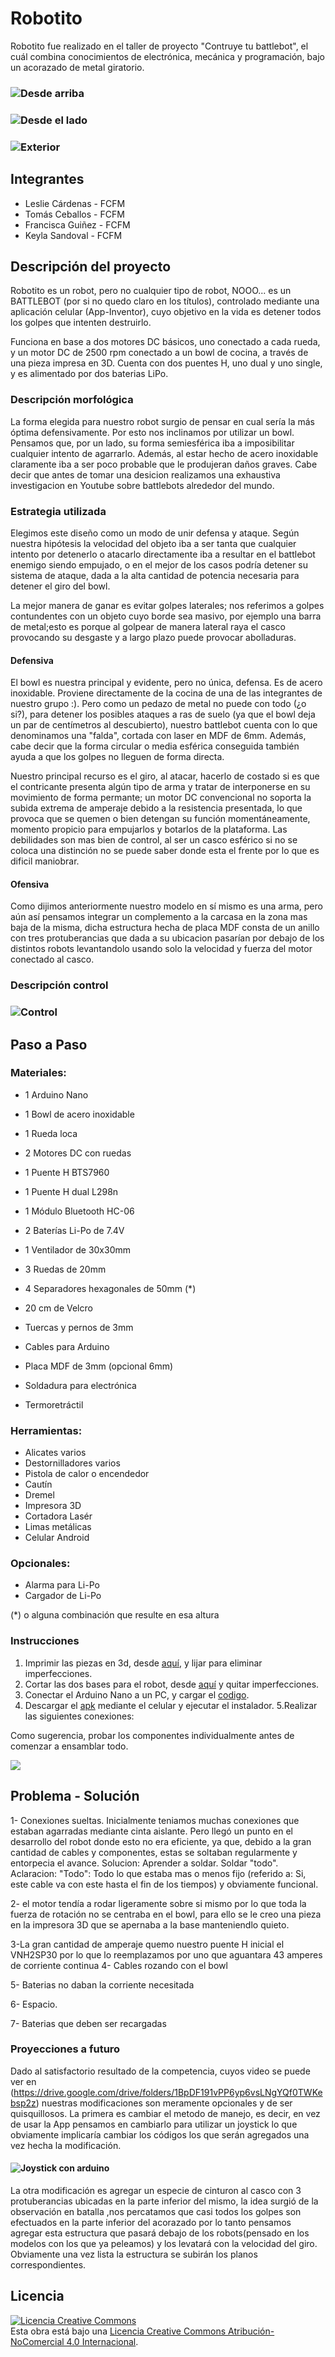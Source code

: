 ﻿
# Robotito
Robotito fue realizado en el taller de proyecto "Contruye tu battlebot", el cuál combina conocimientos de electrónica, mecánica y programación, bajo un acorazado de metal giratorio.
### ![Desde arriba](/multimedia/desdearriba.png)
### ![Desde el lado](/multimedia/desdeellado.png)
### ![Exterior](/multimedia/robotito2.jpeg)


## Integrantes
- Leslie Cárdenas - FCFM
- Tomás Ceballos - FCFM
- Francisca Guiñez - FCFM
- Keyla Sandoval - FCFM


## Descripción del proyecto

Robotito es un robot, pero no cualquier tipo de robot, NOOO... es un BATTLEBOT (por si no quedo claro en los títulos), controlado mediante una aplicación celular (App-Inventor), cuyo objetivo en la vida es detener todos los golpes que intenten destruirlo.

Funciona en base a dos motores DC básicos, uno conectado a cada rueda, y un motor DC de 2500 rpm conectado a un bowl de cocina, a través de una pieza impresa en 3D. Cuenta con dos puentes H, uno dual y uno single, y es alimentado por dos baterias LiPo.

### Descripción morfológica

La forma elegida para nuestro robot surgio de pensar en cual sería la más óptima defensivamente. Por esto nos inclinamos por utilizar un bowl. Pensamos que, por un lado, su forma semiesférica iba a imposibilitar cualquier intento de agarrarlo. Además, al estar hecho de acero inoxidable claramente iba a ser poco probable que le produjeran daños graves.
Cabe decir que antes de tomar una desicion realizamos una exhaustiva investigacion en Youtube sobre battlebots alrededor del mundo.


### Estrategia utilizada

Elegimos este diseño como un modo de unir defensa y ataque. Según nuestra hipótesis la velocidad del objeto iba a ser tanta que cualquier intento por detenerlo o atacarlo directamente iba a resultar en el battlebot enemigo siendo empujado, o en el mejor de los casos podría detener su sistema de ataque, dada a la alta cantidad de potencia necesaria para detener el giro del bowl.

La mejor manera de ganar es evitar golpes laterales; nos referimos a golpes contundentes con un objeto cuyo borde sea masivo, por ejemplo una barra de metal;esto es porque al golpear de manera lateral raya el casco provocando su desgaste y a largo plazo puede provocar abolladuras.

#### Defensiva
El bowl es nuestra principal y evidente, pero no única, defensa. Es de acero inoxidable. Proviene directamente de la cocina de una de las integrantes de nuestro grupo :).
Pero como un pedazo de metal no puede con todo (¿o si?), para detener los posibles ataques a ras de suelo (ya que el bowl deja un par de centímetros al descubierto), nuestro battlebot cuenta con lo que denominamos una "falda", cortada con laser en MDF de 6mm.
Además, cabe decir que la forma circular o media esférica conseguida también ayuda a que los golpes no lleguen de forma directa.

Nuestro principal recurso es el giro, al atacar, hacerlo de costado si es que el contricante presenta algún tipo de arma  y tratar de interponerse en su movimiento de forma permante; un motor DC convencional no soporta la subida extrema de amperaje debido a la resistencia presentada, lo que provoca que se quemen o bien detengan su función momentáneamente, momento propicio para empujarlos y botarlos de la plataforma.
Las debilidades son mas bien de control, al ser un casco esférico si no se coloca una distinción no se puede saber donde esta el frente por lo que es dificil maniobrar.

#### Ofensiva
Como dijimos anteriormente nuestro modelo en sí mismo es una arma, pero aún así pensamos integrar un complemento a la carcasa en la zona mas baja de la misma, dicha estructura hecha de placa MDF consta de un anillo con tres protuberancias que dada a su ubicacion pasarían por debajo de los distintos robots levantandolo usando solo la velocidad y fuerza del motor conectado al casco.

### Descripción control
### ![Control](/multimedia/tabla_botones.png)

##  Paso a Paso

### Materiales:
- 1 Arduino Nano
- 1 Bowl de acero inoxidable
- 1 Rueda loca
- 2 Motores DC con ruedas
- 1 Puente H BTS7960
- 1 Puente H dual L298n
- 1 Módulo Bluetooth HC-06
- 2 Baterías Li-Po de 7.4V
- 1 Ventilador de 30x30mm
- 3 Ruedas de 20mm
- 4 Separadores hexagonales de 50mm (*)
- 20 cm de Velcro

- Tuercas y pernos de 3mm
- Cables para Arduino
- Placa MDF de 3mm (opcional 6mm)
- Soldadura para electrónica
- Termoretráctil

### Herramientas:
- Alicates varios
- Destornilladores varios
- Pistola de calor o encendedor
- Cautín
- Dremel
- Impresora 3D
- Cortadora Lasér
- Limas metálicas
- Celular Android

### Opcionales:
- Alarma para Li-Po
- Cargador de Li-Po

(*) o alguna combinación que resulte en esa altura

### Instrucciones

1. Imprimir las piezas en 3d, desde [aquí](https://github.com/Battlebots-UChile/battlebot-robotito/tree/master/planos/Piezas%203d), y lijar para eliminar imperfecciones.
2. Cortar las dos bases para el robot, desde [aquí](https://github.com/Battlebots-UChile/battlebot-robotito/tree/master/planos/Bases) y quitar imperfecciones.
3. Conectar el Arduino Nano a un PC, y cargar el [codigo](https://github.com/Battlebots-UChile/battlebot-robotito/tree/master/codigos/arduino/app_bt).
4. Descargar el [apk](https://github.com/Battlebots-UChile/battlebot-robotito/tree/master/codigos/APK) mediante el celular y ejecutar el instalador.
5.Realizar las siguientes conexiones:

Como sugerencia, probar los componentes individualmente antes de comenzar a ensamblar todo.

![ ](/multimedia/rueda.jpeg)

## Problema - Solución
1- Conexiones sueltas.
Inicialmente teniamos muchas conexiones que estaban agarradas mediante cinta aislante. Pero llegó un punto en el desarrollo del robot donde esto no era eficiente, ya que, debido a la gran cantidad de cables y componentes, estas se soltaban regularmente y entorpecia el avance.
Solucion: Aprender a soldar. Soldar "todo".
Aclaracion: "Todo": Todo lo que estaba mas o menos fijo (referido a: Si, este cable va con este hasta el fin de los tiempos) y obviamente funcional.

2- el motor tendía a rodar ligeramente sobre si mismo por lo que toda la fuerza de rotación no se centraba en el bowl, para ello se le creo una pieza en la impresora 3D que se apernaba a la base manteniendlo quieto.

3-La gran cantidad de amperaje quemo nuestro puente H inicial el VNH2SP30 por lo que lo reemplazamos por uno que aguantara 43 amperes de corriente continua
4- Cables rozando con el bowl

5- Baterias no daban la corriente necesitada

6- Espacio.

7- Baterias que deben ser recargadas
### Proyecciones a futuro
Dado al satisfactorio resultado de la competencia, cuyos video se puede ver en (https://drive.google.com/drive/folders/1BpDF191vPP6yp6vsLNgYQf0TWKebsp2z) nuestras modificaciones son meramente opcionales y de ser quisquillosos.
La primera es cambiar el metodo de manejo, es decir, en vez de usar la App pensamos en cambiarlo para utilizar un joystick lo que obviamente implicaría cambiar los códigos los que serán agregados una vez hecha la modificación.
#### ![Joystick con arduino](/multimedia/arduino-joystick.png)

La otra modificación es agregar un especie de cinturon al casco con 3 protuberancias ubicadas en la parte inferior del mismo, la idea surgió de la observación en batalla ,nos percatamos que casi todos los golpes son efectuados en la parte inferior del acorazado por lo tanto pensamos agregar esta estructura que pasará debajo de los robots(pensado en los modelos con los que ya peleamos) y los levatará con la velocidad del giro. Obviamente una vez lista la estructura se subirán los planos correspondientes.


## Licencia
<a rel="license" href="http://creativecommons.org/licenses/by-nc/4.0/"><img alt="Licencia Creative Commons" style="border-width:0" src="https://i.creativecommons.org/l/by-nc/4.0/88x31.png" /></a><br />Esta obra está bajo una <a rel="license" href="http://creativecommons.org/licenses/by-nc/4.0/">Licencia Creative Commons Atribución-NoComercial 4.0 Internacional</a>.
